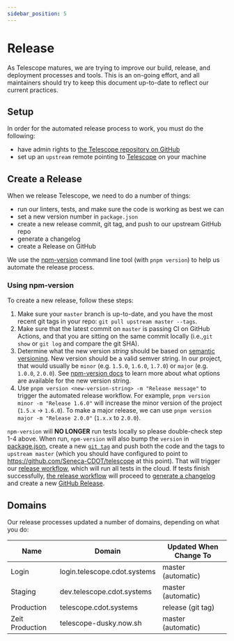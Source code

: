 ```yaml
---
sidebar_position: 5
---
```


# Release

As Telescope matures, we are trying to improve our build, release, and deployment
processes and tools. This is an on-going effort, and all maintainers should
try to keep this document up-to-date to reflect our current practices.

## Setup

In order for the automated release process to work, you must do the following:

- have admin rights to [the Telescope repository on GitHub](https://github.com/Seneca-CDOT/telescope)
- set up an `upstream` remote pointing to [Telescope](https://github.com/Seneca-CDOT/telescope) on your machine

## Create a Release

When we release Telescope, we need to do a number of things:

- run our linters, tests, and make sure the code is working as best we can
- set a new version number in `package.json`
- create a new release commit, git tag, and push to our upstream GitHub repo
- generate a changelog
- create a Release on GitHub

We use the [npm-version](https://docs.npmjs.com/cli/v6/commands/npm-version) command line tool (with `pnpm version`) to help us automate the release process.

### Using npm-version

To create a new release, follow these steps:

1. Make sure your `master` branch is up-to-date, and you have the most recent git tags in your repo: `git pull upstream master --tags`.
1. Make sure that the latest commit on `master` is passing CI on GitHub Actions, and that you are sitting on the same commit locally (i.e.,`git show` or `git log` and compare the git SHA).
1. Determine what the new version _string_ should be based on [semantic versioning](https://github.com/npm/node-semver#functions). New version should be a valid semver string. In our project, that would usually be `minor` (e.g. `1.5.0`, `1.6.0`, `1.7.0`) or `major` (e.g. `1.0.0`, `2.0.0`). See [npm-version docs](https://docs.npmjs.com/cli/v6/commands/npm-version) to learn more about what options are available for the new version string.
1. Use `pnpm version <new-version-string> -m "Release message"` to trigger the automated release workflow. For example, `pnpm version minor -m "Release 1.6.0"` will increase the minor version of the project (`1.5.x` -> `1.6.0`). To make a major release, we can use `pnpm version major -m "Release 2.0.0"` (`1.x.x` to `2.0.0`).

`npm-version` will **NO LONGER** run tests locally so please double-check step 1-4 above. When run, `npm-version` will also bump the `version` in [package.json](https://github.com/Seneca-CDOT/telescope/blob/master/package.json), create a new [`git tag`](https://git-scm.com/book/en/v2/Git-Basics-Tagging) and push both the code and the tags to `upstream master` (which you should have configured to point to https://github.com/Seneca-CDOT/telescope at this point).
That will trigger our [release workflow](https://github.com/Seneca-CDOT/telescope/blob/master/.github/workflows/release.yml), which will run all tests in the cloud. If tests finish successfully, [the release workflow](https://github.com/Seneca-CDOT/telescope/blob/master/.github/workflows/release.yml) will proceed to [generate a changelog](https://github.com/lob/generate-changelog#usage) and create a new [GitHub Release](https://github.com/Seneca-CDOT/telescope/releases).

## Domains

Our release processes updated a number of domains, depending on what you do:

| Name            | Domain                       | Updated When Change To |
| --------------- | ---------------------------- | ---------------------- |
| Login           | login.telescope.cdot.systems | master (automatic)     |
| Staging         | dev.telescope.cdot.systems   | master (automatic)     |
| Production      | telescope.cdot.systems       | release (git tag)      |
| Zeit Production | telescope-dusky.now.sh       | master (automatic)     |
